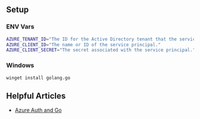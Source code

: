 ## Setup

### ENV Vars

```sh
AZURE_TENANT_ID="The ID for the Active Directory tenant that the service principal belongs to."
AZURE_CLIENT_ID="The name or ID of the service principal."
AZURE_CLIENT_SECRET="The secret associated with the service principal."
```

### Windows

```
winget install golang.go
```

## Helpful Articles

* [Azure Auth and Go](https://docs.microsoft.com/en-us/azure/developer/go/azure-sdk-authorization#use-environment-based-authentication)